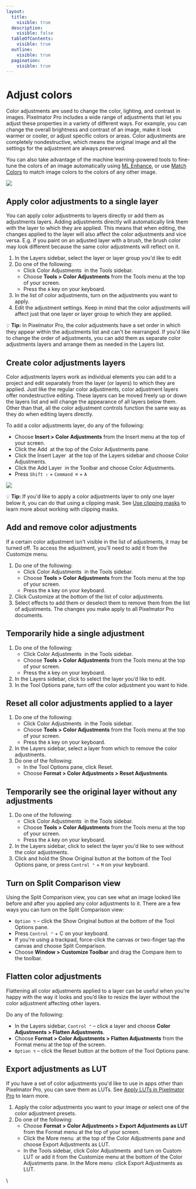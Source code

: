 ```yaml
---
layout:
  title:
    visible: true
  description:
    visible: false
  tableOfContents:
    visible: true
  outline:
    visible: true
  pagination:
    visible: true
---
```


# Adjust colors

Color adjustments are used to change the color, lighting, and contrast in images. Pixelmator Pro includes a wide range of adjustments that let you adjust these properties in a variety of different ways. For example, you can change the overall brightness and contrast of an image, make it look warmer or cooler, or adjust specific colors or areas. Color adjustments are completely nondestructive, which means the original image and all the settings for the adjustment are always preserved.

You can also take advantage of the machine learning-powered tools to fine-tune the colors of an image automatically using [ML Enhance](../automatically-edit-images/enhance-colors.md), or use [Match Colors](automatically-match-image-colors.md) to match image colors to the colors of any other image.

![](https://help.pixelmator.com/pixelmator-pro/3.5/assets/English/1656415887000.jpeg)

## Apply color adjustments to a single layer

You can apply color adjustments to layers directly or add them as adjustments layers. Adding adjustments directly will automatically link them with the layer to which they are applied. This means that when editing, the changes applied to the layer will also affect the color adjustments and vice versa. E.g. if you paint on an adjusted layer with a brush, the brush color may look different because the same color adjustments will reflect on it.

1. In the Layers sidebar, select the layer or layer group you'd like to edit
2. Do one of the following:
   * Click Color Adjustments <img src="https://help.pixelmator.com/pixelmator-pro/3.5/assets/English/1581000192000.png" alt="" data-size="line"> in the Tools sidebar.
   * Choose **Tools > Color Adjustments** from the Tools menu at the top of your screen.
   * Press the `A` key on your keyboard.
3. In the list of color adjustments, turn on the adjustments you want to apply.
4. Edit the adjustment settings. Keep in mind that the color adjustments will affect just that one layer or layer group to which they are applied.

:bulb: **Tip:** In Pixelmator Pro, the color adjustments have a set order in which they appear within the adjustments list and can't be rearranged. If you'd like to change the order of adjustments, you can add them as separate color adjustments layers and arrange them as needed in the Layers list.

## Create color adjustments layers

Color adjustments layers work as individual elements you can add to a project and edit separately from the layer (or layers) to which they are applied. Just like the regular color adjustments, color adjustment layers offer nondestructive editing. These layers can be moved freely up or down the layers list and will change the appearance of all layers below them. Other than that, all the color adjustment controls function the same way as they do when editing layers directly.

To add a color adjustments layer, do any of the following:

* Choose **Insert > Color Adjustments** from the Insert menu at the top of your screen.
* Click the Add <img src="https://help.pixelmator.com/pixelmator-pro/3.5/assets/English/1604676890000.png" alt="" data-size="line"> at the top of the Color Adjustments pane.
* Click the Insert Layer <img src="https://help.pixelmator.com/pixelmator-pro/3.5/assets/English/1648724547000.png" alt="" data-size="line"> at the top of the Layers sidebar and choose Color Adjustments.
* Click the Add Layer <img src="https://help.pixelmator.com/pixelmator-pro/3.5/assets/English/1579274394000.png" alt="" data-size="line"> in the Toolbar and choose Color Adjustments.
* Press `Shift ⇧` + `Command ⌘` + `A`

![](https://help.pixelmator.com/pixelmator-pro/3.5/assets/English/1649238285000.jpeg)

:bulb: **Tip:** If you'd like to apply a color adjustments layer to only one layer below it, you can do that using a clipping mask. See [Use clipping masks](../mask-layers/use-clipping-masks.md) to learn more about working with clipping masks.

## Add and remove color adjustments

If a certain color adjustment isn't visible in the list of adjustments, it may be turned off. To access the adjustment, you'll need to add it from the Customize menu.

1. Do one of the following:
   * Click Color Adjustments <img src="https://help.pixelmator.com/pixelmator-pro/3.5/assets/English/1581000192000.png" alt="" data-size="line"> in the Tools sidebar.
   * Choose **Tools > Color Adjustments** from the Tools menu at the top of your screen.
   * Press the `A` key on your keyboard.
2. Click Customize at the bottom of the list of color adjustments.
3. Select effects to add them or deselect them to remove them from the list of adjustments. The changes you make apply to all Pixelmator Pro documents.

## Temporarily hide a single adjustment

1. Do one of the following:
   * Click Color Adjustments <img src="https://help.pixelmator.com/pixelmator-pro/3.5/assets/English/1581000192000.png" alt="" data-size="line"> in the Tools sidebar.
   * Choose **Tools > Color Adjustments** from the Tools menu at the top of your screen.
   * Press the `A` key on your keyboard.
2. In the Layers sidebar, click to select the layer you’d like to edit.
3. In the Tool Options pane, turn off the color adjustment you want to hide.

## Reset all color adjustments applied to a layer

1. Do one of the following:
   * Click Color Adjustments <img src="https://help.pixelmator.com/pixelmator-pro/3.5/assets/English/1581000192000.png" alt="" data-size="line"> in the Tools sidebar.
   * Choose **Tools > Color Adjustments** from the Tools menu at the top of your screen.
   * Press the `A` key on your keyboard.
2. In the Layers sidebar, select a layer from which to remove the color adjustments.
3. Do one of the following:
   * In the Tool Options pane, click Reset.
   * Choose **Format > Color Adjustments > Reset Adjustments**.

## Temporarily see the original layer without any adjustments

1. Do one of the following:
   * Click Color Adjustments <img src="https://help.pixelmator.com/pixelmator-pro/3.5/assets/English/1581000192000.png" alt="" data-size="line"> in the Tools sidebar.
   * Choose **Tools > Color Adjustments** from the Tools menu at the top of your screen.
   * Press the `A` key on your keyboard.
2. In the Layers sidebar, click to select the layer you'd like to see without the color adjustments.
3. Click and hold the Show Original button at the bottom of the Tool Options pane, or press `Control ⌃` + `M` on your keyboard.

## Turn on Split Comparison view

Using the Split Comparison view, you can see what an image looked like before and after you applied any color adjustments to it. There are a few ways you can turn on the Split Comparison view:

* `Option ⌥` – click the Show Original button at the bottom of the Tool Options pane.
* Press `Control ⌃` + C on your keyboard.
* If you're using a trackpad, force-click the canvas or two-finger tap the canvas and choose Split Comparison.
* Choose **Window > Customize Toolbar** and drag the Compare item to the toolbar.

## Flatten color adjustments

Flattening all color adjustments applied to a layer can be useful when you’re happy with the way it looks and you’d like to resize the layer without the color adjustment affecting other layers.

Do any of the following:

* In the Layers sidebar, `Control ⌃` – click a layer and choose **Color Adjustments > Flatten Adjustments**.
* Choose **Format > Color Adjustments > Flatten Adjustments** from the Format menu at the top of the screen.
* `Option ⌥` – click the Reset button at the bottom of the Tool Options pane.

## Export adjustments as LUT

If you have a set of color adjustments you'd like to use in apps other than Pixelmator Pro, you can save them as LUTs. See [Apply LUTs in Pixelmator Pro](apply-luts.md) to learn more.

1. Apply the color adjustments you want to your image or select one of the color adjustment presets.
2. Do one of the following:
   * Choose **Format > Color Adjustments > Export Adjustments as LUT** from the Format menu at the top of your screen.
   * Click the More menu <img src="https://help.pixelmator.com/pixelmator-pro/3.5/assets/English/1605111967000.png" alt="" data-size="line"> at the top of the Color Adjustments pane and choose Export Adjustments as LUT.
   * In the Tools sidebar, click Color Adjustments <img src="https://help.pixelmator.com/pixelmator-pro/3.5/assets/English/1581000192000.png" alt="" data-size="line"> and turn on Custom LUT or add it from the Customize menu at the bottom of the Color Adjustments pane. In the More menu <img src="https://help.pixelmator.com/pixelmator-pro/3.5/assets/English/1605111967000.png" alt="" data-size="line"> click Export Adjustments as LUT.

\
